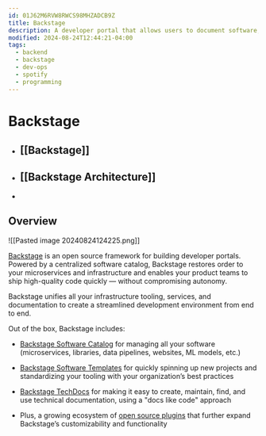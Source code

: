 ```yaml
---
id: 01J62M6RVW8RWCS98MHZADCB9Z
title: Backstage
description: A developer portal that allows users to document software, house API, create microservices and more
modified: 2024-08-24T12:44:21-04:00
tags:
  - backend
  - backstage
  - dev-ops
  - spotify
  - programming
---
```

# Backstage
- ## [[Backstage]]
- ## [[Backstage Architecture]]
- 



## Overview

![[Pasted image 20240824124225.png]]

[Backstage](https://backstage.io/) is an open source framework for building developer portals. Powered by a centralized software catalog, Backstage restores order to your microservices and infrastructure and enables your product teams to ship high-quality code quickly — without compromising autonomy.

Backstage unifies all your infrastructure tooling, services, and documentation to create a streamlined development environment from end to end.

Out of the box, Backstage includes:

- [Backstage Software Catalog](https://backstage.io/docs/features/software-catalog/) for managing all your software (microservices, libraries, data pipelines, websites, ML models, etc.)
    
- [Backstage Software Templates](https://backstage.io/docs/features/software-templates/) for quickly spinning up new projects and standardizing your tooling with your organization’s best practices
    
- [Backstage TechDocs](https://backstage.io/docs/features/techdocs/) for making it easy to create, maintain, find, and use technical documentation, using a "docs like code" approach
    
- Plus, a growing ecosystem of [open source plugins](https://github.com/backstage/backstage/tree/master/plugins) that further expand Backstage’s customizability and functionality